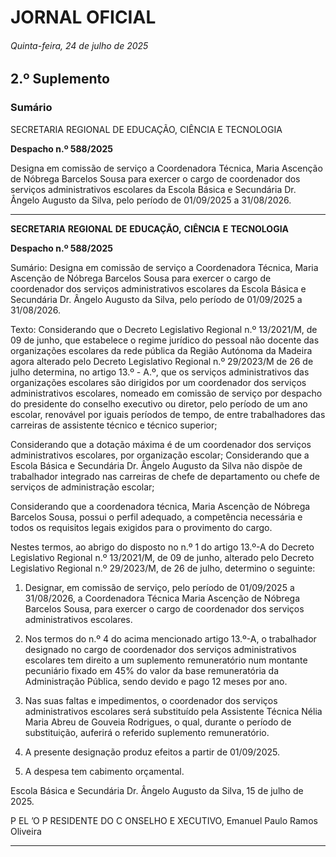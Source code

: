 # JORNAL OFICIAL

###### Quinta-feira, 24 de julho de 2025

## **2.º Suplemento**

### **Sumário**

SECRETARIA REGIONAL DE EDUCAÇÃO, CIÊNCIA E TECNOLOGIA

**Despacho n.º 588/2025**

Designa em comissão de serviço a Coordenadora Técnica, Maria Ascenção de
Nóbrega Barcelos Sousa para exercer o cargo de coordenador dos serviços
administrativos escolares da Escola Básica e Secundária Dr. Ângelo Augusto da
Silva, pelo período de 01/09/2025 a 31/08/2026.




---

**SECRETARIA** **REGIONAL** **DE** **EDUCAÇÃO,** **CIÊNCIA** **E** **TECNOLOGIA**


**Despacho n.º 588/2025**


Sumário:
Designa em comissão de serviço a Coordenadora Técnica, Maria Ascenção de Nóbrega Barcelos Sousa para exercer o cargo de
coordenador dos serviços administrativos escolares da Escola Básica e Secundária Dr. Ângelo Augusto da Silva, pelo período de
01/09/2025 a 31/08/2026.

Texto:
Considerando que o Decreto Legislativo Regional n.º 13/2021/M, de 09 de junho, que estabelece o regime jurídico do
pessoal não docente das organizações escolares da rede pública da Região Autónoma da Madeira agora alterado pelo Decreto
Legislativo Regional n.º 29/2023/M de 26 de julho determina, no artigo 13.º - A.º, que os serviços administrativos das
organizações escolares são dirigidos por um coordenador dos serviços administrativos escolares, nomeado em comissão de
serviço por despacho do presidente do conselho executivo ou diretor, pelo período de um ano escolar, renovável por iguais
períodos de tempo, de entre trabalhadores das carreiras de assistente técnico e técnico superior;

Considerando que a dotação máxima é de um coordenador dos serviços administrativos escolares, por organização escolar;
Considerando que a Escola Básica e Secundária Dr. Ângelo Augusto da Silva não dispõe de trabalhador integrado nas
carreiras de chefe de departamento ou chefe de serviços de administração escolar;

Considerando que a coordenadora técnica, Maria Ascenção de Nóbrega Barcelos Sousa, possui o perfil adequado, a
competência necessária e todos os requisitos legais exigidos para o provimento do cargo.

Nestes termos, ao abrigo do disposto no n.º 1 do artigo 13.º-A do Decreto Legislativo Regional n.º 13/2021/M, de 09 de
junho, alterado pelo Decreto Legislativo Regional n.º 29/2023/M, de 26 de julho, determino o seguinte:


1. Designar, em comissão de serviço, pelo período de 01/09/2025 a 31/08/2026, a Coordenadora Técnica Maria
Ascenção de Nóbrega Barcelos Sousa, para exercer o cargo de coordenador dos serviços administrativos escolares.


2. Nos termos do n.º 4 do acima mencionado artigo 13.º-A, o trabalhador designado no cargo de coordenador dos
serviços administrativos escolares tem direito a um suplemento remuneratório num montante pecuniário fixado em 45% do
valor da base remuneratória da Administração Pública, sendo devido e pago 12 meses por ano.


3. Nas suas faltas e impedimentos, o coordenador dos serviços administrativos escolares será substituído pela Assistente
Técnica Nélia Maria Abreu de Gouveia Rodrigues, o qual, durante o período de substituição, auferirá o referido suplemento
remuneratório.


4. A presente designação produz efeitos a partir de 01/09/2025.

5. A despesa tem cabimento orçamental.

Escola Básica e Secundária Dr. Ângelo Augusto da Silva, 15 de julho de 2025.

P EL ’O P RESIDENTE DO C ONSELHO E XECUTIVO, Emanuel Paulo Ramos Oliveira




---
